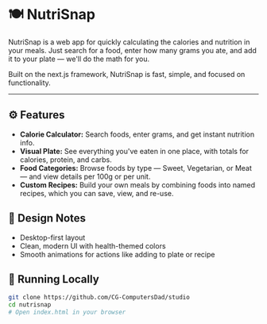 # 🍽️ NutriSnap

NutriSnap is a web app for quickly calculating the calories and nutrition in your meals. Just search for a food, enter how many grams you ate, and add it to your plate — we'll do the math for you.

Built on the next.js framework, NutriSnap is fast, simple, and focused on functionality.

---

## ⚙️ Features

- **Calorie Calculator:** Search foods, enter grams, and get instant nutrition info.
- **Visual Plate:** See everything you've eaten in one place, with totals for calories, protein, and carbs.
- **Food Categories:** Browse foods by type — Sweet, Vegetarian, or Meat — and view details per 100g or per unit.
- **Custom Recipes:** Build your own meals by combining foods into named recipes, which you can save, view, and re-use.

## 🎨 Design Notes

- Desktop-first layout
- Clean, modern UI with health-themed colors
- Smooth animations for actions like adding to plate or recipe

## 🚀 Running Locally

```bash
git clone https://github.com/CG-ComputersDad/studio
cd nutrisnap
# Open index.html in your browser
